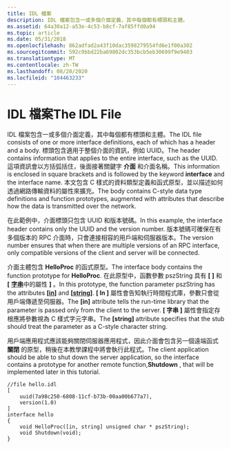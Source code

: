 ```yaml
---
title: IDL 檔案
description: IDL 檔案包含一或多個介面定義，其中每個都有標頭和主體。
ms.assetid: 64a30a12-a53e-4c53-b8cf-7af85ffd0a94
ms.topic: article
ms.date: 05/31/2018
ms.openlocfilehash: 862adfad2a43f10dac3598279554fd6e1f00a302
ms.sourcegitcommit: 592c9bbd22ba69802dc353bcb5eb30699f9e9403
ms.translationtype: MT
ms.contentlocale: zh-TW
ms.lasthandoff: 08/20/2020
ms.locfileid: "104463233"
---
```

# <a name="the-idl-file"></a><span data-ttu-id="96162-103">IDL 檔案</span><span class="sxs-lookup"><span data-stu-id="96162-103">The IDL File</span></span>

<span data-ttu-id="96162-104">IDL 檔案包含一或多個介面定義，其中每個都有標頭和主體。</span><span class="sxs-lookup"><span data-stu-id="96162-104">The IDL file consists of one or more interface definitions, each of which has a header and a body.</span></span> <span data-ttu-id="96162-105">標頭包含適用于整個介面的資訊，例如 UUID。</span><span class="sxs-lookup"><span data-stu-id="96162-105">The header contains information that applies to the entire interface, such as the UUID.</span></span> <span data-ttu-id="96162-106">這項資訊會以方括弧括住，後面接著關鍵字 **介面** 和介面名稱。</span><span class="sxs-lookup"><span data-stu-id="96162-106">This information is enclosed in square brackets and is followed by the keyword **interface** and the interface name.</span></span> <span data-ttu-id="96162-107">本文包含 C 樣式的資料類型定義和函式原型，並以描述如何透過網路傳輸資料的屬性來擴充。</span><span class="sxs-lookup"><span data-stu-id="96162-107">The body contains C-style data type definitions and function prototypes, augmented with attributes that describe how the data is transmitted over the network.</span></span>

<span data-ttu-id="96162-108">在此範例中，介面標頭只包含 UUID 和版本號碼。</span><span class="sxs-lookup"><span data-stu-id="96162-108">In this example, the interface header contains only the UUID and the version number.</span></span> <span data-ttu-id="96162-109">版本號碼可確保在有多個版本的 RPC 介面時，只會連接相容的用戶端和伺服器版本。</span><span class="sxs-lookup"><span data-stu-id="96162-109">The version number ensures that when there are multiple versions of an RPC interface, only compatible versions of the client and server will be connected.</span></span>

<span data-ttu-id="96162-110">介面主體包含 **HelloProc** 的函式原型。</span><span class="sxs-lookup"><span data-stu-id="96162-110">The interface body contains the function prototype for **HelloProc**.</span></span> <span data-ttu-id="96162-111">在此原型中，函數參數 pszString 具有 **\[** [](/windows/desktop/Midl/in) **\]** 和 **\[** [**字串**](/windows/desktop/Midl/string)中的屬性 **\]** 。</span><span class="sxs-lookup"><span data-stu-id="96162-111">In this prototype, the function parameter pszString has the attributes **\[**[**in**](/windows/desktop/Midl/in)**\]** and **\[**[**string**](/windows/desktop/Midl/string)**\]**.</span></span> <span data-ttu-id="96162-112">**\[ In \]** 屬性會告知執行時間程式庫，參數只會從用戶端傳遞至伺服器。</span><span class="sxs-lookup"><span data-stu-id="96162-112">The **\[in\]** attribute tells the run-time library that the parameter is passed only from the client to the server.</span></span> <span data-ttu-id="96162-113">**\[ 字串 \]** 屬性會指定存根應將參數視為 C 樣式字元字串。</span><span class="sxs-lookup"><span data-stu-id="96162-113">The **\[string\]** attribute specifies that the stub should treat the parameter as a C-style character string.</span></span>

<span data-ttu-id="96162-114">用戶端應用程式應該能夠關閉伺服器應用程式，因此介面會包含另一個遠端函式 **關閉** 的原型，稍後在本教學課程中將會執行此程式。</span><span class="sxs-lookup"><span data-stu-id="96162-114">The client application should be able to shut down the server application, so the interface contains a prototype for another remote function,**Shutdown** , that will be implemented later in this tutorial.</span></span>

``` syntax
//file hello.idl
[
    uuid(7a98c250-6808-11cf-b73b-00aa00b677a7),
    version(1.0)
]
interface hello
{
    void HelloProc([in, string] unsigned char * pszString);
    void Shutdown(void);
}
```

 

 